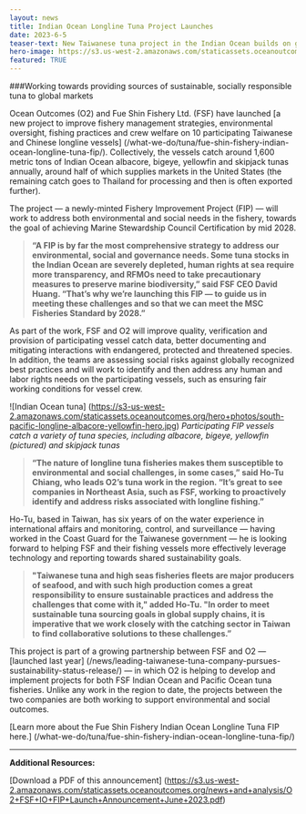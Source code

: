 ```yaml
---
layout: news
title: Indian Ocean Longline Tuna Project Launches
date: 2023-6-5
teaser-text: New Taiwanese tuna project in the Indian Ocean builds on growing partnership and will work towards providing sources of sustainable, socially responsible tuna to global markets.
hero-image: https://s3.us-west-2.amazonaws.com/staticassets.oceanoutcomes.org/hero+photos/FSF-PO-FIP-profile-hero.png
featured: TRUE
---
```

###Working towards providing sources of sustainable, socially responsible tuna to global markets

Ocean Outcomes (O2) and Fue Shin Fishery Ltd. (FSF) have launched [a new project to improve fishery management strategies, environmental oversight, fishing practices and crew welfare on 10 participating Taiwanese and Chinese longline vessels] (/what-we-do/tuna/fue-shin-fishery-indian-ocean-longline-tuna-fip/). Collectively, the vessels catch around 1,600 metric tons of Indian Ocean albacore, bigeye, yellowfin and skipjack tunas annually, around half of which supplies markets in the United States (the remaining catch goes to Thailand for processing and then is often exported further).

The project — a newly-minted Fishery Improvement Project (FIP) — will work to address both environmental and social needs in the fishery, towards the goal of achieving Marine Stewardship Council Certification by mid 2028.

>**“A FIP is by far the most comprehensive strategy to address our environmental, social and governance needs. Some tuna stocks in the Indian Ocean are severely depleted, human rights at sea require more transparency, and RFMOs need to take precautionary measures to preserve marine biodiversity,” said FSF CEO David Huang. “That’s why we’re launching this FIP — to guide us in meeting these challenges and so that we can meet the MSC Fisheries Standard by 2028.”**

As part of the work, FSF and O2 will improve quality, verification and provision of participating vessel catch data, better documenting and mitigating interactions with endangered, protected and threatened species. In addition, the teams are assessing social risks against globally recognized best practices and will work to identify and then address any human and labor rights needs on the participating vessels, such as ensuring fair working conditions for vessel crew.

![Indian Ocean tuna]
(https://s3-us-west-2.amazonaws.com/staticassets.oceanoutcomes.org/hero+photos/south-pacific-longline-albacore-yellowfin-hero.jpg)
*Participating FIP vessels catch a variety of tuna species, including albacore, bigeye, yellowfin (pictured) and skipjack tunas*

>**“The nature of longline tuna fisheries makes them susceptible to environmental and social challenges, in some cases,” said Ho-Tu Chiang, who leads O2’s tuna work in the region. “It’s great to see companies in Northeast Asia, such as FSF, working to proactively identify and address risks associated with longline fishing.”**

Ho-Tu, based in Taiwan, has six years of on the water experience in international affairs and monitoring, control, and surveillance — having worked in the Coast Guard for the Taiwanese government — he is looking forward to helping FSF and their fishing vessels more effectively leverage technology and reporting towards shared sustainability goals.

>**"Taiwanese tuna and high seas fisheries fleets are major producers of seafood, and with such high production comes a great responsibility to ensure sustainable practices and address the challenges that come with it," added Ho-Tu. "In order to meet sustainable tuna sourcing goals in global supply chains, it is imperative that we work closely with the catching sector in Taiwan to find collaborative solutions to these challenges.”**

This project is part of a growing partnership between FSF and O2 — [launched last year] (/news/leading-taiwanese-tuna-company-pursues-sustainability-status-release/) — in which O2 is helping to develop and implement projects for both FSF Indian Ocean and Pacific Ocean tuna fisheries. Unlike any work in the region to date, the projects between the two companies are both working to support environmental and social outcomes.

[Learn more about the Fue Shin Fishery Indian Ocean Longline Tuna FIP here.] (/what-we-do/tuna/fue-shin-fishery-indian-ocean-longline-tuna-fip/)

----

**Additional Resources:**

[Download a PDF of this announcement] (https://s3.us-west-2.amazonaws.com/staticassets.oceanoutcomes.org/news+and+analysis/O2+FSF+IO+FIP+Launch+Announcement+June+2023.pdf)
